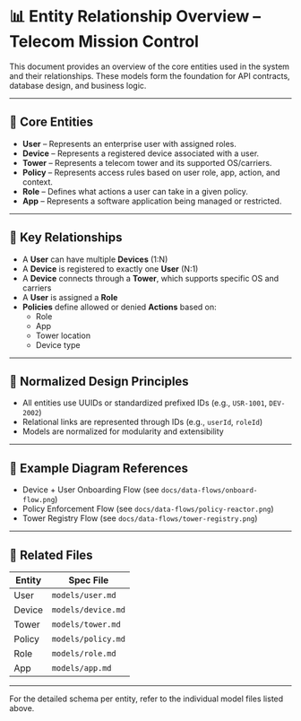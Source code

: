 # 📊 Entity Relationship Overview – Telecom Mission Control

This document provides an overview of the core entities used in the system and their relationships. These models form the foundation for API contracts, database design, and business logic.

---

## 🧱 Core Entities

- **User** – Represents an enterprise user with assigned roles.
- **Device** – Represents a registered device associated with a user.
- **Tower** – Represents a telecom tower and its supported OS/carriers.
- **Policy** – Represents access rules based on user role, app, action, and context.
- **Role** – Defines what actions a user can take in a given policy.
- **App** – Represents a software application being managed or restricted.

---

## 🔗 Key Relationships

- A **User** can have multiple **Devices** (1:N)
- A **Device** is registered to exactly one **User** (N:1)
- A **Device** connects through a **Tower**, which supports specific OS and carriers
- A **User** is assigned a **Role**
- **Policies** define allowed or denied **Actions** based on:
  - Role
  - App
  - Tower location
  - Device type

---

## 🧩 Normalized Design Principles

- All entities use UUIDs or standardized prefixed IDs (e.g., `USR-1001`, `DEV-2002`)
- Relational links are represented through IDs (e.g., `userId`, `roleId`)
- Models are normalized for modularity and extensibility

---

## 📌 Example Diagram References

- Device + User Onboarding Flow (see `docs/data-flows/onboard-flow.png`)
- Policy Enforcement Flow (see `docs/data-flows/policy-reactor.png`)
- Tower Registry Flow (see `docs/data-flows/tower-registry.png`)

---

## 📁 Related Files

| Entity  | Spec File                        |
|---------|----------------------------------|
| User    | `models/user.md`                 |
| Device  | `models/device.md`               |
| Tower   | `models/tower.md`                |
| Policy  | `models/policy.md`               |
| Role    | `models/role.md`                 |
| App     | `models/app.md`                  |

---

For the detailed schema per entity, refer to the individual model files listed above.